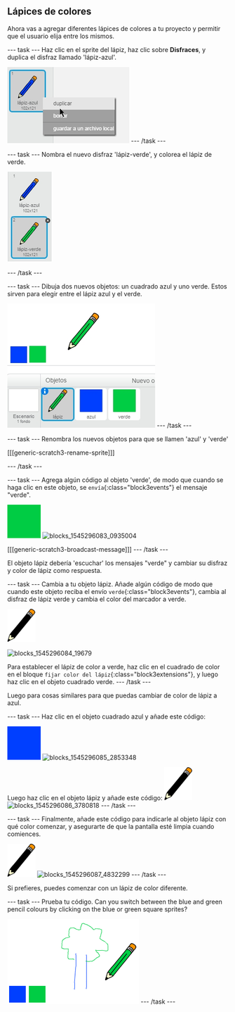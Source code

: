 ## Lápices de colores

Ahora vas a agregar diferentes lápices de colores a tu proyecto y permitir que el usuario elija entre los mismos.

\--- task \--- Haz clic en el sprite del lápiz, haz clic sobre **Disfraces**, y duplica el disfraz llamado 'lápiz-azul'.

![screenshot](images/paint-blue-duplicate.png) \--- /task \---

\--- task \--- Nombra el nuevo disfraz 'lápiz-verde', y colorea el lápiz de verde.

![Captura de pantalla](images/paint-pencil-green.png)

\--- /task \---

\--- task \--- Dibuja dos nuevos objetos: un cuadrado azul y uno verde. Estos sirven para elegir entre el lápiz azul y el verde.

![screenshot](images/paint-selectors.png) \--- /task \---

\--- task \--- Renombra los nuevos objetos para que se llamen 'azul' y 'verde'

[[[generic-scratch3-rename-sprite]]]

\--- /task \---

\--- task \--- Agrega algún código al objeto 'verde', de modo que cuando se haga clic en este objeto, se `envía`{:class="block3events"} el mensaje "verde".

![green square](images/green_square.png) ![blocks_1545296083_0935004](images/blocks_1545296083_0935004.png)

[[[generic-scratch3-broadcast-message]]] \--- /task \---

El objeto lápiz debería 'escuchar' los mensajes "verde" y cambiar su disfraz y color de lápiz como respuesta.

\--- task \--- Cambia a tu objeto lápiz. Añade algún código de modo que cuando este objeto reciba el envío `verde`{:class="block3events"}, cambia al disfraz de lápiz verde y cambia el color del marcador a verde.

![pencil](images/pencil.png)

![blocks_1545296084_19679](images/blocks_1545296084_19679.png)

Para establecer el lápiz de color a verde, haz clic en el cuadrado de color en el bloque `fijar color del lápiz`{:class="block3extensions"}, y luego haz clic en el objeto cuadrado verde. \--- /task \---

Luego para cosas similares para que puedas cambiar de color de lápiz a azul.

\--- task \--- Haz clic en el objeto cuadrado azul y añade este código:

![blue_square](images/blue_square.png) ![blocks_1545296085_2853348](images/blocks_1545296085_2853348.png)

Luego haz clic en el objeto lápiz y añade este código: ![pencil](images/pencil.png) ![blocks_1545296086_3780818](images/blocks_1545296086_3780818.png) \--- /task \---

\--- task \--- Finalmente, añade este código para indicarle al objeto lápiz con qué color comenzar, y asegurarte de que la pantalla esté limpia cuando comiences.

![pencil](images/pencil.png) ![blocks_1545296087_4832299](images/blocks_1545296087_4832299.png) \--- /task \---

Si prefieres, puedes comenzar con un lápiz de color diferente.

\--- task \--- Prueba tu código. Can you switch between the blue and green pencil colours by clicking on the blue or green square sprites?

![screenshot](images/paint-pens-test.png) \--- /task \---